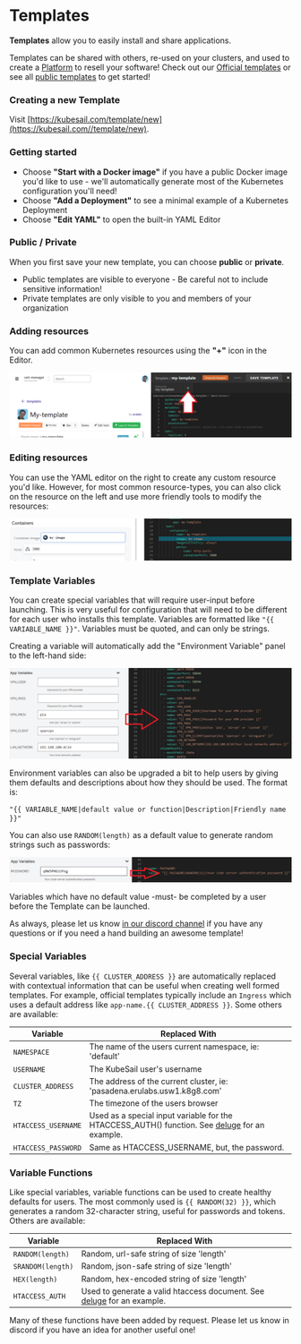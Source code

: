 # Templates

**Templates** allow you to easily install and share applications.

Templates can be shared with others, re-used on your clusters, and used to create a [Platform](/platform) to resell your software! Check out our [Official templates](https://kubesail.com/templates?official=1) or see all [public templates](https://kubesail.com/templates) to get started!

### Creating a new Template

Visit [https://kubesail.com/template/new](https://kubesail.com//template/new).

### Getting started

- Choose **"Start with a Docker image"** if you have a public Docker image you'd like to use - we'll automatically generate most of the Kubernetes configuration you'll need!
- Choose **"Add a Deployment"** to see a minimal example of a Kubernetes Deployment
- Choose **"Edit YAML"** to open the built-in YAML Editor

### Public / Private
When you first save your new template, you can choose **public** or **private**.

- Public templates are visible to everyone - Be careful not to include sensitive information!
- Private templates are only visible to you and members of your organization

### Adding resources

You can add common Kubernetes resources using the **"+"** icon in the Editor.

![[Add resource](img/templates-add-resource.png)](img/templates-add-resource.png)

### Editing resources

You can use the YAML editor on the right to create any custom resource you'd like. However, for most common resource-types, you can also click on the resource on the left and use more friendly tools to modify the resources:

![[Left-hand editor](img/templates-lefthand.png)](img/templates-lefthand.png)

### Template Variables

You can create special variables that will require user-input before launching. This is very useful for configuration that will need to be different for each user who installs this template. Variables are formatted like `"{{ VARIABLE_NAME }}"`. Variables must be quoted, and can only be strings.

Creating a variable will automatically add the "Environment Variable" panel to the left-hand side:

![[Env vars](img/templates-envvars.png)](img/templates-envvars.png)

Environment variables can also be upgraded a bit to help users by giving them defaults and descriptions about how they should be used. The format is:

    "{{ VARIABLE_NAME|default value or function|Description|Friendly name }}"

You can also use `RANDOM(length)` as a default value to generate random strings such as passwords:

![[Variable functions](img/templates-varfunctions.png)](img/templates-varfunctions.png)

Variables which have no default value -must- be completed by a user before the Template can be launched.

As always, please let us know [in our discord channel](https://discord.gg/N3zNdp7jHc) if you have any questions or if you need a hand building an awesome template!

### Special Variables

Several variables, like `{{ CLUSTER_ADDRESS }}` are automatically replaced with contextual information that can be useful when creating well formed templates. For example, official templates typically include an `Ingress` which uses a default address like `app-name.{{ CLUSTER_ADDRESS }}`. Some others are available:

| Variable            | Replaced With                                                                                                                                     |
| ------------------- | ------------------------------------------------------------------------------------------------------------------------------------------------- |
| `NAMESPACE`         | The name of the users current namespace, ie: 'default'                                                                                            |
| `USERNAME`          | The KubeSail user's username                                                                                                                      |
| `CLUSTER_ADDRESS`   | The address of the current cluster, ie: 'pasadena.erulabs.usw1.k8g8.com'                                                                          |
| `TZ`                | The timezone of the users browser                                                                                                                 |
| `HTACCESS_USERNAME` | Used as a special input variable for the HTACCESS_AUTH() function. See [deluge](https://kubesail.com/template/erulabs/deluge-vpn) for an example. |
| `HTACCESS_PASSWORD` | Same as HTACCESS_USERNAME, but, the password.                                                                                                     |

### Variable Functions

Like special variables, variable functions can be used to create healthy defaults for users. The most commonly used is `{{ RANDOM(32) }}`, which generates a random 32-character string, useful for passwords and tokens. Others are available:


| Variable          | Replaced With                                                                                                              |
| ----------------- | -------------------------------------------------------------------------------------------------------------------------- |
| `RANDOM(length)`  | Random, url-safe string of size 'length'                                                                                   |
| `SRANDOM(length)` | Random, json-safe string of size 'length'                                                                                  |
| `HEX(length)`     | Random, hex-encoded string of size 'length'                                                                                |
| `HTACCESS_AUTH`   | Used to generate a valid htaccess document. See [deluge](https://kubesail.com/template/erulabs/deluge-vpn) for an example. |

Many of these functions have been added by request. Please let us know in discord if you have an idea for another useful one!
